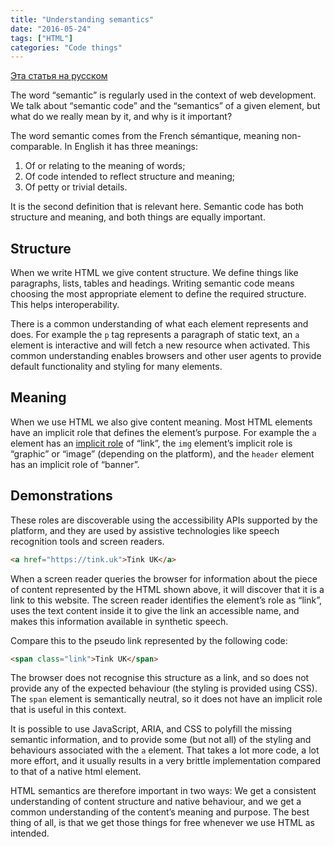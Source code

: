 ```yaml
---
title: "Understanding semantics"
date: "2016-05-24"
tags: ["HTML"]
categories: "Code things"
---
```


[Эта статья на русском](https://css-live.ru/articles/ponimanie-semantiki.html)

The word “semantic” is regularly used in the context of web development. We talk about “semantic code” and the “semantics” of a given element, but what do we really mean by it, and why is it important?

The word semantic comes from the French sémantique, meaning non-comparable. In English it has three meanings:

1. Of or relating to the meaning of words;
2. Of code intended to reflect structure and meaning;
3. Of petty or trivial details.

It is the second definition that is relevant here. Semantic code has both structure and meaning, and both things are equally important.

## Structure

When we write HTML we give content structure. We define things like paragraphs, lists, tables and headings. Writing semantic code means choosing the most appropriate element to define the required structure. This helps interoperability.

There is a common understanding of what each element represents and does. For example the `p` tag represents a paragraph of static text, an `a` element is interactive and will fetch a new resource when activated. This common understanding enables browsers and other user agents to provide default functionality and styling for many elements.

## Meaning

When we use HTML we also give content meaning. Most HTML elements have an implicit role that defines the element’s purpose. For example the `a` element has an [implicit role](https://www.w3.org/TR/html-aam-1.0/) of “link”, the `img` element’s implicit role is “graphic” or “image” (depending on the platform), and the `header` element has an implicit role of “banner”.

## Demonstrations

These roles are discoverable using the accessibility APIs supported by the platform, and they are used by assistive technologies like speech recognition tools and screen readers.

```html
<a href="https://tink.uk">Tink UK</a>
```

When a screen reader queries the browser for information about the piece of content represented by the HTML shown above, it will discover that it is a link to this website. The screen reader identifies the element’s role as “link”, uses the text content inside it to give the link an accessible name, and makes this information available in synthetic speech.

Compare this to the pseudo link represented by the following code:

```html
<span class="link">Tink UK</span>
```

The browser does not recognise this structure as a link, and so does not provide any of the expected behaviour (the styling is provided using CSS). The `span` element is semantically neutral, so it does not have an implicit role that is useful in this context.

It is possible to use JavaScript, ARIA, and CSS to polyfill the missing semantic information, and to provide some (but not all) of the styling and behaviours associated with the `a` element. That takes a lot more code, a lot more effort, and it usually results in a very brittle implementation compared to that of a native html element.

HTML semantics are therefore important in two ways: We get a consistent understanding of content structure and native behaviour, and we get a common understanding of the content’s meaning and purpose. The best thing of all, is that we get those things for free whenever we use HTML as intended.
